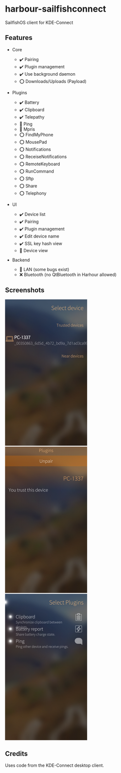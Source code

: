 # harbour-sailfishconnect

SailfishOS client for KDE-Connect

## Features

* Core
    * :heavy_check_mark: Pairing
    * :heavy_check_mark: Plugin management
    * :heavy_check_mark: Use background daemon
    * :o: Downloads/Uploads (Payload)

* Plugins
    * :heavy_check_mark: Battery
    * :heavy_check_mark: Clipboard
    * :heavy_check_mark: Telepathy
    * :construction: Ping
    * :construction: Mpris
    * :o: FindMyPhone
    * :o: MousePad
    * :o: Notifications
    * :o: ReceiseNotifications
    * :o: RemoteKeyboard
    * :o: RunCommand
    * :o: Sftp
    * :o: Share
    * :o: Telephony

* UI
    * :heavy_check_mark: Device list
    * :heavy_check_mark: Pairing
    * :heavy_check_mark: Plugin management
    * :heavy_check_mark: Edit device name
    * :heavy_check_mark: SSL key hash view
    * :construction: Device view

* Backend
    * :construction: LAN (some bugs exist)
    * :x: Bluetooth (no QtBluetooth in Harhour allowed)


## Screenshots

![Screenshot 1](/doc/Screenshot_1.png)
![Screenshot 2](/doc/Screenshot_2.png)
![Screenshot 3](/doc/Screenshot_3.png)


## Credits

Uses code from the KDE-Connect desktop client.
